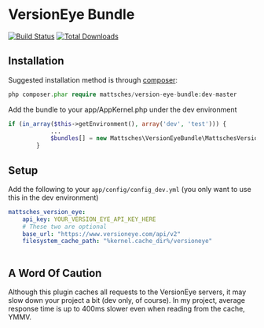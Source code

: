 VersionEye Bundle
====================

[![Build Status](https://travis-ci.org/mattsches/VersionEyeBundle.png?branch=master)](https://travis-ci.org/mattsches/VersionEyeBundle)  [![Total Downloads](https://poser.pugx.org/mattsches/version-eye-bundle/d/total.png)](https://packagist.org/packages/mattsches/version-eye-bundle)

Installation
------------

Suggested installation method is through [composer](http://getcomposer.org/):

```php
php composer.phar require mattsches/version-eye-bundle:dev-master
```

Add the bundle to your app/AppKernel.php under the dev environment 
```php
if (in_array($this->getEnvironment(), array('dev', 'test'))) {
            ...
            $bundles[] = new Mattsches\VersionEyeBundle\MattschesVersionEyeBundle();
        }
```

Setup
-----

Add the following to your `app/config/config_dev.yml` (you only want to use this in the dev environment)

```yml
mattsches_version_eye:
    api_key: YOUR_VERSION_EYE_API_KEY_HERE
    # These two are optional
    base_url: "https://www.versioneye.com/api/v2"
    filesystem_cache_path: "%kernel.cache_dir%/versioneye"
    
```

A Word Of Caution
-----------------

Although this plugin caches all requests to the VersionEye servers, it may slow down your project a bit (dev only, of course).
In my project, average response time is up to 400ms slower even when reading from the cache, YMMV.

